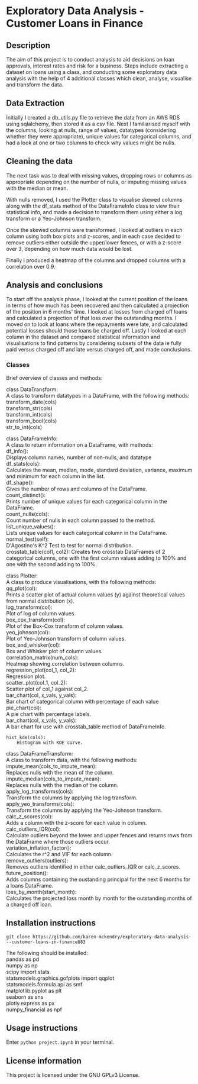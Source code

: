# Exploratory Data Analysis - Customer Loans in Finance

## Description

The aim of this project is to conduct analysis to aid decisions on loan approvals, interest rates and risk for a business. Steps include extracting a dataset on loans using a class, and conducting some exploratory data analysis with the help of 4 additional classes which clean, analyse, visualise and transform the data.

## Data Extraction

Initially I created a db_utils.py file to retrieve the data from an AWS RDS using sqlalchemy, then stored it as a csv file. Next I familiarised myself with the columns, looking at nulls, range of values, datatypes (considering whether they were appropriate), unique values for categorical columns, and had a look at one or two columns to check why values might be nulls. 

## Cleaning the data

The next task was to deal with missing values, dropping rows or columns as appropriate depending on the number of nulls, or imputing missing values with the median or mean. 

With nulls removed, I used the Plotter class to visualise skewed columns along with the df_stats method of the DataFrameInfo class to view their statistical info, and made a decision to transform them using either a log transform or a Yeo-Johnson transform.

Once the skewed columns were transformed, I looked at outliers in each column using both box plots and z-scores, and in each case decided to remove outliers either outside the upper/lower fences, or with a z-score over 3, depending on how much data would be lost.

Finally I produced a heatmap of the columns and dropped columns with a correlation over 0.9.

## Analysis and conclusions

To start off the analysis phase, I looked at the current position of the loans in terms of how much has been recovered and then calculated a projection of the position in 6 months' time. I looked at losses from charged off loans and calculated a projection of that loss over the outstanding months. I moved on to look at loans where the repayments were late, and calculated potential losses should those loans be charged off. Lastly I looked at each column in the dataset and compared statistical information and visualisations to find patterns by considering subsets of the data ie fully paid versus charged off and late versus charged off, and made conclusions.


### Classes

Brief overview of classes and methods:

class DataTransform:  
A class to transform datatypes in a DataFrame, with the following methods:  
    transform_date(cols)  
    transform_str(cols)  
    transform_int(cols)  
    transform_bool(cols)  
    str_to_int(cols)  

class DataFrameInfo:  
A class to return information on a DataFrame, with methods:  
    df_info():   
        Displays column names, number of non-nulls, and datatype  
    df_stats(cols):   
        Calculates the mean, median, mode, standard deviation, variance, maximum and minimum for each column in the list.  
    df_shape():   
        Gives the number of rows and columns of the DataFrame.  
    count_distinct():   
        Prints number of unique values for each categorical column in the DataFrame.  
    count_nulls(cols):  
        Count number of nulls in each column passed to the method.  
    list_unique_values():  
        Lists unique values for each categorical column in the DataFrame.  
    normal_test(self):  
        D'Agostino's K^2 Test to test for normal distribution.  
    crosstab_table(col1, col2):
        Creates two crosstab DataFrames of 2 categorical columns, one with the first column values adding to 100% and one with the second adding to 100%.


class Plotter:  
A class to produce visualisations, with the following methods:  
    qq_plot(col):   
        Prints a scatter plot of actual column values (y) against theoretical values from normal distribution (x).  
    log_transform(col):  
        Plot of log of column values.  
    box_cox_transform(col):  
        Plot of the Box-Cox transform of column values.  
    yeo_johnson(col):  
        Plot of Yeo-Johnson transform of column values.  
    box_and_whisker(col):  
        Box and Whisker plot of column values.  
    correlation_matrix(num_cols):  
        Heatmap showing correlation between columns.  
    regression_plot(col_1, col_2):  
        Regression plot.  
    scatter_plot(col_1, col_2):  
        Scatter plot of col_1 against col_2.  
    bar_chart(col, x_vals, y_vals):  
        Bar chart of categorical column with percentage of each value  
    pie_chart(col):  
        A pie chart with percentage labels.  
    bar_chart(col, x_vals, y_vals):  
        A bar chart for use with crosstab_table method of DataFrameInfo.  

    hist_kde(cols):
        Histogram with KDE curve.

class DataFrameTransform:  
A class to transform data, with the following methods:  
    impute_mean(cols_to_impute_mean):  
        Replaces nulls with the mean of the column.  
    impute_median(cols_to_impute_mean):  
        Replaces nulls with the median of the column.  
    apply_log_transforms(cols):  
        Transform the columns by applying the log transform.  
    apply_yeo_transforms(cols):  
        Transform the columns by applying the Yeo-Johnson transform.  
     calc_z_scores(col):  
        Adds a column with the z-score for each value in column.  
     calc_outliers_IQR(col):  
        Calculate outliers beyond the lower and upper fences and returns rows from the DataFrame where those outliers occur.  
    variation_inflation_factor():  
        Calculates the r^2 and VIF for each column.  
    remove_outliers(outliers):  
        Removes outliers identified in either calc_outliers_IQR or calc_z_scores.  
           future_position():  
        Adds columns containing the oustanding principal for the next 6 months for a loans DataFrame.  
    loss_by_month(start_month):  
        Calculates the projected loss month by month for the outstanding months of a charged off loan.  


## Installation instructions

`git clone https://github.com/karen-mckendry/exploratory-data-analysis---customer-loans-in-finance883`


The following should be installed:  
pandas as pd  
numpy as np  
scipy import stats  
statsmodels.graphics.gofplots import qqplot  
statsmodels.formula.api as smf  
matplotlib.pyplot as plt  
seaborn as sns  
plotly.express as px  
numpy_financial as npf  

## Usage instructions

Enter `python project.ipynb` in your terminal.

## License information

This project is licensed under the GNU GPLv3 License.